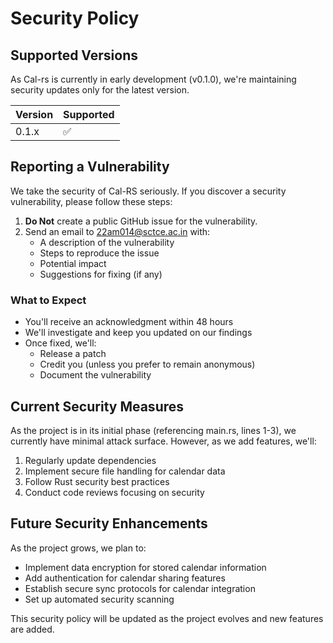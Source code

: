 # Security Policy

## Supported Versions

As Cal-rs is currently in early development (v0.1.0), we're maintaining security updates only for the latest version.

| Version | Supported          |
| ------- | ------------------ |
| 0.1.x   | :white_check_mark: |

## Reporting a Vulnerability

We take the security of Cal-RS seriously. If you discover a security vulnerability, please follow these steps:

1. **Do Not** create a public GitHub issue for the vulnerability.
2. Send an email to 22am014@sctce.ac.in with:
   - A description of the vulnerability
   - Steps to reproduce the issue
   - Potential impact
   - Suggestions for fixing (if any)

### What to Expect

- You'll receive an acknowledgment within 48 hours
- We'll investigate and keep you updated on our findings
- Once fixed, we'll:
  - Release a patch
  - Credit you (unless you prefer to remain anonymous)
  - Document the vulnerability

## Current Security Measures

As the project is in its initial phase (referencing main.rs, lines 1-3), we currently have minimal attack surface. However, as we add features, we'll:

1. Regularly update dependencies
2. Implement secure file handling for calendar data
3. Follow Rust security best practices
4. Conduct code reviews focusing on security

## Future Security Enhancements

As the project grows, we plan to:
- Implement data encryption for stored calendar information
- Add authentication for calendar sharing features
- Establish secure sync protocols for calendar integration
- Set up automated security scanning

This security policy will be updated as the project evolves and new features are added. 